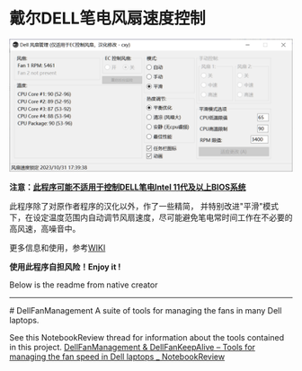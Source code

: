 # 戴尔DELL笔电风扇速度控制

<img src="DellFanMan.png" />

**注意：[此程序可能不适用于控制DELL笔电Intel 11代及以上BIOS系统](https://github.com/AaronKelley/DellFanManagement/issues/14)**

此程序除了对原作者程序的汉化以外，作了一些精简，
并特别改进"平滑"模式下，在设定温度范围内自动调节风扇速度，尽可能避免笔电常时间工作在不必要的高风速，高噪音中。

更多信息和使用，参考[WIKI](wiki)

**使用此程序自担风险！Enjoy it !**

Below is the readme from native creator
<hr />
# DellFanManagement
A suite of tools for managing the fans in many Dell laptops.

See this NotebookReview thread for information about the tools contained in this project.
[DellFanManagement & DellFanKeepAlive – Tools for managing the fan speed in Dell laptops _ NotebookReview](https://web.archive.org/web/20220125130519fw_/http://forum.notebookreview.com/threads/dellfanmanagement-dellfankeepalive-%E2%80%93-tools-for-managing-the-fan-speed-in-dell-laptops.833340/)
